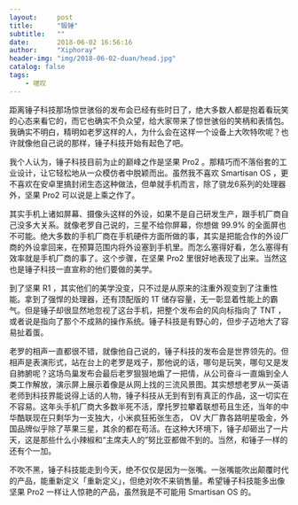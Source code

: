 ```yaml
---
layout:     post
title:      "锻锤"
subtitle:   "" 
date:       2018-06-02 16:56:16
author:     "Xiphoray"
header-img: "img/2018-06-02-duan/head.jpg"
catalog: false
tags:     
    - 嗟叹
---
```




距离锤子科技那场惊世骇俗的发布会已经有些时日了，绝大多数人都是抱着看玩笑的心态来看它的，而它也确实不负众望，给大家带来了惊世骇俗的笑柄和表情包。我确实不明白，精明如老罗这样的人，为什么会在这样一个设备上大吹特吹呢？也许就像他自己说的那样，锤子科技开始有起色了吧。

我个人认为，锤子科技目前为止的巅峰之作是坚果 Pro2 。那精巧而不落俗套的工业设计，让它轻松地从一众模仿者中脱颖而出。虽然我不喜欢 Smartisan OS ，更不喜欢在安卓里搞封闭生态这种做法，但单就手机而言，除了骁龙6系列的处理器外，坚果 Pro2 可以说是上乘之作了。

其实手机上诸如屏幕、摄像头这样的外设，如果不是自己研发生产，跟手机厂商自己没多大关系。就像老罗自己说的，三星不给你屏幕，你想做 99.9% 的全面屏也不可能。绝大多数的手机厂商在手机硬件方面所做的事，其实是把能合作的外设厂商的外设拿回来，在预算范围内将外设塞到手机里。而怎么塞得好看，怎么塞得有效率就是手机厂商的事了。这个步骤，在坚果 Pro2 里很好地表现了出来。当然这也是锤子科技一直宣称的他们要做的美学。

到了坚果 R1 ，其实他们的美学没变，只不过是从原来的注重外观变到了注重性能。拿到了强悍的处理器，还有顶配版的 1T 储存容量，无一彰显着性能上的霸气。但是锤子却很显然地忽视了这台手机，把整个发布会的风向标指向了 TNT ，或者说是指向了那个不成熟的操作系统。锤子科技是有野心的，但步子迈地大了容易扯着蛋。

老罗的相声一直都很不错，就像他自己说的，锤子科技的发布会是世界领先的。但相声是表演形式，站在台上的老罗是戏子，那他说的话，哪句是玩笑，哪句又是发自肺腑呢？这场鸟巢发布会最后老罗狠狠地煽了一把情，从公司奋斗一直煽到全人类工作解放，演示屏上展示着像是从网上找的三流风景图。其实想想老罗从一英语老师到科技界能说得上话的人物，锤子科技从无到有到有真正的作品，这一切实在不容易。这年头手机厂商大多数半死不活，摩托罗拉攀着联想苟且生还，当年的中华酷联现在只剩华为一支独大，小米疯狂拓张生态， OV 大厂靠各路明星吸金，外国品牌似乎除了苹果三星，其余的都在苟活。在这种大环境下，锤子却砸出了一片天，这是那些什么小辣椒和“主席夫人的”努比亚都做不到的。当然，和锤子一样的还有个一加。

不吹不黑，锤子科技能走到今天，绝不仅仅是因为一张嘴。一张嘴能吹出颠覆时代的产品，能重新定义「重新定义」，但绝对吹不来销售量。希望锤子科技能多出像坚果 Pro2 一样让人惊艳的产品，虽然我是不可能用 Smartisan OS 的。